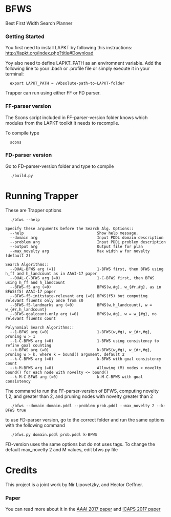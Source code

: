 # BFWS
Best First Width Search Planner

### Getting Started ###

You first need to install LAPKT by following this instructions: http://lapkt.org/index.php?title#Download

Yoy also need to define LAPKT_PATH as an enviromnent variable. Add the following line to your .bash or .profile file or simply execute it in your terminal:
```
  export LAPKT_PATH = /Absolute-path-to-LAPKT-folder
```
Trapper can run using either FF or FD parser.

### FF-parser version ###

The Scons script included in FF-parser-version folder knows which modules from the LAPKT toolkit it needs to recompile.

To compile type
```
  scons 
```  
### FD-parser version ###

Go to FD-parser-version folder and type to compile
```
  ./build.py 
```
# Running Trapper #

These are Trapper options
```
  ./bfws --help

Specify these arguments before the Search Alg. Options::
  --help                                Show help message. 
  --domain arg                          Input PDDL domain description
  --problem arg                         Input PDDL problem description
  --output arg                          Output file for plan
  --max_novelty arg                     Max width w for novelty (default 2)

Search Algorithms::
  --DUAL-BFWS arg (=1)                  1-BFWS first, then BFWS using h_ff and h_landcount as in AAAI-17 paper
  --DUAL-C-BFWS arg (=0)                1-C-BFWS first, then BFWS using h_ff and h_landcount
  --BFWS-f5 arg (=0)                    BFWS(w,#g), w_{#r,#g}, as in BFWS(f5) AAAI-17 paper
  --BFWS-f5-initstate-relevant arg (=0) BFWS(f5) but computing relevant fluents only once from s0
  --BFWS-f5-landmarks arg (=0)          BFWS(w,h_landcount), w = w_{#r,h_landcount} 
  --BFWS-goalcount-only arg (=0)        BFWS(w,#g), w = w_{#g}, no relevant fluents count

Polynomial Search Algorithms::
  --1-BFWS arg (=0)                     1-BFWS(w,#g), w_{#r,#g}, pruning w > 1 
  --1-C-BFWS arg (=0)                   1-BFWS using consistency to refine goal counting
  --k-BFWS arg (=0)                     k-BFWS(w,#g), w_{#r,#g}, pruning w > k, where k = bound() argument, default 2
  --k-C-BFWS arg (=0)                   k-BFWS with goal consistency count
  --k-M-BFWS arg (=0)                   Allowing (M) nodes > novelty bound() for each node with novelty <= bound()
  --k-M-C-BFWS arg (=0)                 k-M-C-BFWS with goal consistency
```
The command to run the FF-parser-version of BFWS, computing novelty 1,2, and greater than 2, and pruning nodes with novelty greater than 2
```
  ./bfws --domain domain.pddl --problem prob.pddl --max_novelty 2 --k-BFWS true
```
to use FD-parser version, go to the correct folder and run the same options with the following command
```
  ./bfws.py domain.pddl prob.pddl k-BFWS
```
FD-version uses the same options but do not uses tags. To change the default max_novelty 2 and M values, edit bfws.py file

# Credits #

This project is a joint work by Nir Lipovetzky, and Hector Geffner.

### Paper ###
You can read more about it in the [AAAI 2017 paper](http://people.eng.unimelb.edu.au/nlipovetzky/papers/aaai17-BFWS-novelty-exploration.pdf) and [ICAPS 2017 paper](http://people.eng.unimelb.edu.au/nlipovetzky/papers/icaps17-polytime-BFWS.pdf)
  
